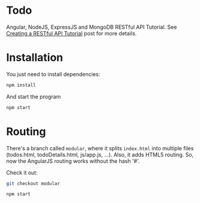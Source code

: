 # Todo

Angular, NodeJS, ExpressJS and MongoDB RESTful API Tutorial.
See [Creating a RESTful API Tutorial](http://adrianmejia.com/blog/2014/10/01/creating-a-restful-api-tutorial-with-nodejs-and-mongodb/) post for more details.

# Installation

You just need to install dependencies:

```bash
npm install
```

And start the program

```bash
npm start
```
# Routing

There's a branch called `modular`, where it splits `index.html` into multiple files (todos.html, todoDetails.html, js/app.js, ...). Also, it adds HTML5 routing. So, now the AngularJS routing works without the hash '#'. 

Check it out:

```bash
git checkout modular

npm start
```
